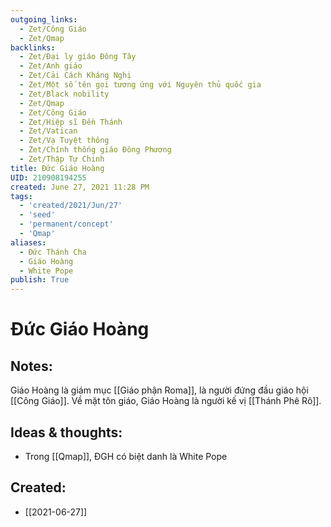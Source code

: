```yaml
---
outgoing_links:
  - Zet/Công Giáo
  - Zet/Qmap
backlinks:
  - Zet/Đại ly giáo Đông Tây
  - Zet/Anh giáo
  - Zet/Cải Cách Kháng Nghị
  - Zet/Một số tên gọi tương ứng với Nguyên thủ quốc gia
  - Zet/Black nobility
  - Zet/Qmap
  - Zet/Công Giáo
  - Zet/Hiệp sĩ Đền Thánh
  - Zet/Vatican
  - Zet/Vạ Tuyệt thông
  - Zet/Chính thống giáo Đông Phương
  - Zet/Thập Tự Chinh
title: Đức Giáo Hoàng
UID: 210908194255
created: June 27, 2021 11:28 PM
tags:
  - 'created/2021/Jun/27'
  - 'seed'
  - 'permanent/concept'
  - 'Qmap'
aliases:
  - Đức Thánh Cha
  - Giáo Hoàng
  - White Pope
publish: True
---
```

# Đức Giáo Hoàng

## Notes:
Giáo Hoàng là giám mục [[Giáo phận Roma]], là người đứng đầu giáo hội [[Công Giáo]]. Về mặt tôn giáo, Giáo Hoàng là người kế vị [[Thánh Phê Rô]].

## Ideas & thoughts:
- Trong [[Qmap]], ĐGH có biệt danh là White Pope


## Created:
- [[2021-06-27]]
